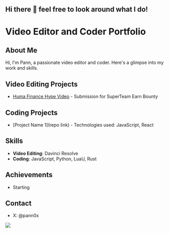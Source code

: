 ## Hi there 👋 feel free to look around what I do!

# Video Editor and Coder Portfolio

## About Me
Hi, I'm Pann, a passionate video editor and coder. Here's a glimpse into my work and skills.

## Video Editing Projects
- [Huma Finance Hype Video]([https://x.com/pann0x/status/1871129578846265562](url)) - Submission for SuperTeam Earn Bounty

## Coding Projects
- [Project Name 1](repo link) - Technologies used: JavaScript, React

## Skills
- **Video Editing**: Davinci Resolve
- **Coding**: JavaScript, Python, LuaU, Rust 

## Achievements
- Starting

## Contact
- X: @pann0x

<!--
**pann0x/pann0x** is a ✨ _special_ ✨ repository because its `README.md` (this file) appears on your GitHub profile.

Here are some ideas to get you started:

- 🔭 I’m currently working on ...
- 🌱 I’m currently learning ...
- 👯 I’m looking to collaborate on ...
- 🤔 I’m looking for help with ...
- 💬 Ask me about ...
- 📫 How to reach me: ...
- 😄 Pronouns: ...
- ⚡ Fun fact: ...
-->

<a href="https://visitcount.itsvg.in">
  <img src="https://visitcount.itsvg.in/api?id=pann0x&label=Profile%20Views&color=12&icon=1&pretty=true" />
</a>
